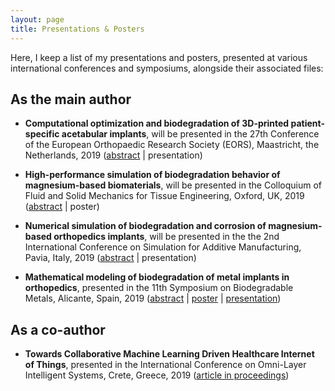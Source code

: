 ```yaml
---
layout: page
title: Presentations & Posters
---
```


Here, I keep a list of my presentations and posters, presented at various international conferences and symposiums, alongside their associated files:

## As the main author

* **Computational optimization and biodegradation of 3D-printed patient-specific acetabular implants**, will be presented in the 27th Conference of the European Orthopaedic Research Society (EORS), Maastricht, the Netherlands, 2019 ([abstract](/public/files/eors2019-abstract.pdf) \| presentation)

* **High-performance simulation of biodegradation behavior of magnesium-based biomaterials**, will be presented in the Colloquium of Fluid and Solid Mechanics for Tissue Engineering, Oxford, UK, 2019 ([abstract](/public/files/euromech604-abstract.pdf) \| poster)

* **Numerical simulation of biodegradation and corrosion of magnesium-based orthopedics implants**, will be presented in the the 2nd International Conference on Simulation for Additive Manufacturing, Pavia, Italy, 2019 ([abstract](/public/files/simam2019-abstract.pdf) \| presentation)

* **Mathematical modeling of biodegradation of metal implants in orthopedics**, presented in the 11th Symposium on Biodegradable Metals, Alicante, Spain, 2019 ([abstract](/public/files/biometal2019-abstract.pdf) \| [poster](/public/files/biometal2019-poster.pdf) \| [presentation](/public/files/biometal2019-presetation.pdf))

## As a co-author

* **Towards Collaborative Machine Learning Driven Healthcare Internet of Things**, presented in the International Conference on Omni-Layer Intelligent Systems, Crete, Greece, 2019 ([article in proceedings](https://dl.acm.org/citation.cfm?id=3312644)) 